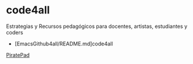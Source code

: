 code4all
========
Estrategias y Recursos pedagógicos para docentes, artistas, estudiantes y coders 

- [EmacsGithub4all/README.md]code4all


[PiratePad](http://piratepad.net/ml49fz34jm)
